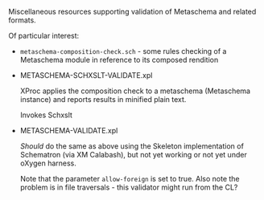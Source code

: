 
Miscellaneous resources supporting validation of Metaschema and related formats.

Of particular interest:

- `metaschema-composition-check.sch` - some rules checking of a Metaschema module in reference to its composed rendition

- METASCHEMA-SCHXSLT-VALIDATE.xpl

  XProc applies the composition check to a metaschema (Metaschema instance) and reports results in minified plain text.

  Invokes Schxslt

- METASCHEMA-VALIDATE.xpl

  *Should* do the same as above using the Skeleton implementation of Schematron (via XM Calabash), but not yet working or not yet under oXygen harness.

  Note that the parameter `allow-foreign` is set to true. Also note the problem is in file traversals - this validator might run from the CL?


